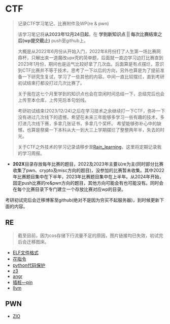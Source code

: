 # CTF

> 记录CTF学习笔记、比赛附件及WP(re & pwn)
>
> 该学习笔记将**从2023年12月24日起**，在 **学到新知识点 || 每次比赛结束之后(wp提交截止)** push至github上。
>
> 大概是从2022年6月份从开始入门，2022年8月份打了人生第一场比赛网鼎杯，只解出来一道魔改upx壳的简单题，后面就一直边学习边打比赛直到2023年1月份，期间也是运气比较好拿了几次血。后面算是有点摆烂，意识到CTF比赛并不等于技术，思考了一下以后的方向，另外也算是为了提前准备一下研究生复试，学习了一些其他的内容。中间一直比较摆烂，直到考研初试结束打都没打过几次比赛了。
>
> 关于我在这七个月里学到的知识点也会在空闲时间总结一下，总结完后也会上传至本仓库，上传完后本句划线。
>
> 考研初试结束(2023/12/24)之后在学习技术之余继续打一下CTF，弥补一下没有进过几次线下的遗憾，希望在未来三年能够多学习一些有趣的技术，多打进几次线下赛，多拿几张证书，多拿几个奖杯。
> 希望能够弥补心中的缺憾，也算是祭奠一下本科从大一到大三上学期摆烂了整整两年半，失去的时光。
>
> 关于CTF之外技术的学习记录请移步至[Rain_learning](https://github.com/SlientRainyDay/Rain_learning)，这里将定期记录我的学习周报。

- **202X**目录存放每年比赛的题目，2022及2023年主要以re为主(同时部分比赛收集了pwn、crypto及misc方向的题目)，没参加的比赛暂未收集。其中2022年比赛题目集中在下半年，2023年比赛题目集中在上半年。从2024年开始，固定push比赛的re&pwn方向的题目，其他方向可能会有也可能没有。同时会在每个比赛目录下专门建立一个存放比赛对应wp的目录。



考研初试完后会迁移博客至github(绝对不是因为穷买不起服务器)，到时候更新下面的内容。

## RE

> 截至目前，因为cos存储下行流量不足的原因，图片链接均已失效，初试完后会迁移图床。

- [ELF文件格式](https://github.com/SlientRainyDay/Rain_CTF/blob/main/reverse/%E6%96%87%E4%BB%B6%E6%A0%BC%E5%BC%8F/ELF.md)
- [花指令](https://github.com/SlientRainyDay/Rain_CTF/blob/main/reverse/%E8%8A%B1%E6%8C%87%E4%BB%A4/%E8%8A%B1%E6%8C%87%E4%BB%A4.md)
- [python代码保护](https://github.com/SlientRainyDay/Rain_CTF/tree/main/reverse/python%E4%BB%A3%E7%A0%81%E4%BF%9D%E6%8A%A4)
- [z3](https://github.com/SlientRainyDay/Rain_CTF/blob/main/reverse/z3/z3.md)
- [angr](https://github.com/SlientRainyDay/Rain_CTF/blob/main/reverse/angr/angr.md)
- [插桩—pin](https://github.com/SlientRainyDay/Rain_CTF/blob/main/reverse/%E6%8F%92%E6%A1%A9/Pin%20%E5%8A%A8%E6%80%81%E4%BA%8C%E8%BF%9B%E5%88%B6%E6%8F%92%E6%A1%A9.md)
- [llvm](https://github.com/SlientRainyDay/Rain_CTF/tree/main/reverse/llvm)



## PWN

- [ZIO](https://github.com/SlientRainyDay/Rain_CTF/blob/main/pwn/ZIO/ZIO.md)

